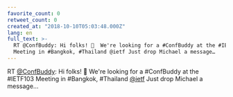```yaml
---
favorite_count: 0
retweet_count: 0
created_at: "2018-10-10T05:03:48.000Z"
lang: en
full_text: >-
  RT @ConfBuddy: Hi folks! 🙌  We're looking for a #ConfBuddy at the #IETF103
  Meeting in #Bangkok, #Thailand @ietf Just drop Michael a message…
---
```


RT [@ConfBuddy](https://twitter.com/ConfBuddy): Hi folks! 🙌 We're looking for a
#ConfBuddy at the #IETF103 Meeting in #Bangkok, #Thailand
[@ietf](https://twitter.com/ietf) Just drop Michael a message…

